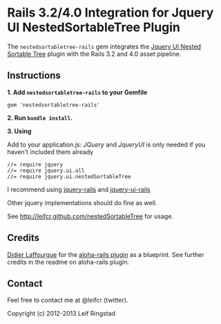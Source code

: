 Rails 3.2/4.0 Integration for Jquery UI NestedSortableTree Plugin
=================================================================

The `nestedsortabletree-rails` gem integrates the [Jquery UI Nested Sortable Tree](http://leifcr.github.com/nestedSortableTree) plugin with the Rails 3.2 and 4.0 asset pipeline.


Instructions
------------

**1. Add `nestedsortabletree-rails` to your Gemfile**

    gem 'nestedsortabletree-rails'

**2. Run `bundle install`.**


**3. Using**

Add to your application.js:
_JQuery_ and _JqueryUI_ is only needed if you haven't included them already

    //= require jquery 
    //= require jquery.ui.all
    //= require jquery.ui.nestedSortableTree

I recommend using [jquery-rails](https://github.com/indirect/jquery-rails) and [jquery-ui-rails](https://github.com/joliss/jquery-ui-rails)

Other jquery implementations should do fine as well.

See http://leifcr.github.com/nestedSortableTree for usage.

Credits
-------

[Didier Laffourgue](https://github.com/did) for the [aloha-rails plugin](https://github.com/locomotivecms/aloha-rails) as a blueprint. See further credits in the readme on aloha-rails plugin.

Contact
-------

Feel free to contact me at @leifcr (twitter).

Copyright (c) 2012-2013 Leif Ringstad